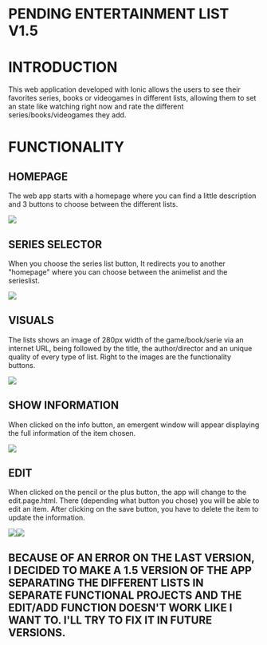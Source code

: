 # PENDING ENTERTAINMENT LIST V1.5

# INTRODUCTION

This web application developed with Ionic allows the users to see their favorites series, books or videogames in different lists, allowing them to set an state like watching right now and rate the different series/books/videogames they add.

# FUNCTIONALITY

## HOMEPAGE

The web app starts with a homepage where you can find a little description and 3 buttons to choose between the different lists.

<img src="README IMAGES/HomePageMobile.PNG">



## SERIES SELECTOR

When you choose the series list button, It redirects you to another "homepage" where you can choose between the animelist and the serieslist.

<img src="README IMAGES/SeriesSelectorMobile.PNG">

## VISUALS

The lists shows an image of 280px width of the game/book/serie via an internet URL, being followed by the title, the author/director and an unique quality of every type of list. Right to the images are the functionality buttons.

<img src="README IMAGES/Booklist Mobile.PNG">

## SHOW INFORMATION

When clicked on the info button, an emergent window will appear displaying the full information of the item chosen.

<img src="README IMAGES/Info Anime.PNG">

## EDIT

When clicked on the pencil or the plus button, the app will change to the edit.page.html. There (depending what button you chose) you will be able to edit an item. After clicking on the save button, you have to delete the item to update the information.

<img src="README IMAGES/Edit Serie.PNG"><img src="README IMAGES/Add Book.PNG">

## BECAUSE OF AN ERROR ON THE LAST VERSION, I DECIDED TO MAKE A 1.5 VERSION OF THE APP SEPARATING THE DIFFERENT LISTS IN SEPARATE FUNCTIONAL PROJECTS AND THE EDIT/ADD FUNCTION DOESN'T WORK LIKE I WANT TO. I'LL TRY TO FIX IT IN FUTURE VERSIONS.
